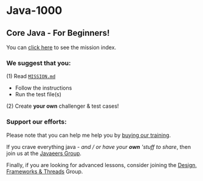 # Java-1000
## Core Java - For Beginners!
You can [click here](../../../../MISSIONS.md) to see the mission index.

### We suggest that you: 
(1) Read [`MISSION.md`](MISSION.md)
- Follow the instructions
- Run the test file(s)

(2) Create __your own__ challenger & test cases!

### Support our efforts:
Please note that you can help me help you by [buying our training](https://www.udemy.com/course/how-to-java).

If you crave everything java - _and / or have your **own** 'stuff to share_, then join us at the [Javaeers Group](https://www.facebook.com/JavaVideos9000/).

Finally, if you are looking for advanced lessons, consider joining the [Design, Frameworks & Threads](https://www.facebook.com/Java-Design-Frameworks-Thread-Video-Training-670850766419490) Group.
